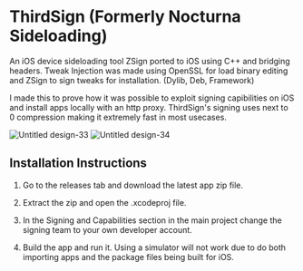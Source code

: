 # ThirdSign (Formerly Nocturna Sideloading)
An iOS device sideloading tool ZSign ported to iOS using C++ and bridging headers. Tweak Injection was made using OpenSSL for load binary editing and ZSign to sign tweaks for installation. (Dylib, Deb, Framework)

I made this to prove how it was possible to exploit signing capibilities on iOS and install apps locally
with an http proxy. ThirdSign's signing uses next to 0 compression making it extremely fast in most usecases.

![Untitled design-33](https://github.com/user-attachments/assets/95454acb-5a1f-4bd1-b2b5-6786ec1643d3)
![Untitled design-34](https://github.com/user-attachments/assets/a479c3d8-810e-47ac-81df-7d50a6d170cf)

## Installation Instructions
1. Go to the releases tab and download the latest app zip file.

2. Extract the zip and open the .xcodeproj file.

3. In the Signing and Capabilities section in the main project change the signing team to your own developer account.

4. Build the app and run it. Using a simulator will not work due to do both importing apps and the package files being built for iOS.
